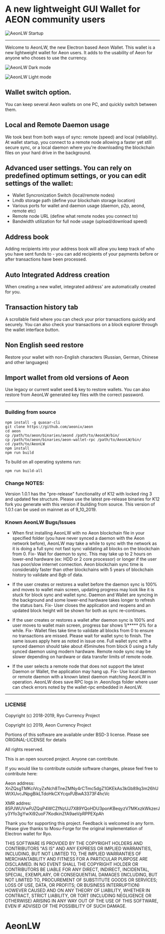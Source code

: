 # A new lightweight GUI Wallet for AEON community users

![AeonLW Startup](https://github.com/BigslimVdub/AeonLW/blob/master/Images/App%20startup.png)

---

Welcome to AeonLW, the new Electron based Aeon Wallet. This wallet is a new lightweight wallet for Aeon users. It adds to the usability of Aeon for anyone who choses to use the currency.

![AeonLW Dark mode](https://github.com/BigslimVdub/AeonLW/blob/master/Images/AeonLW%20OSX%20Dark%20Mode.png)

![AeonLW Light mode](https://github.com/BigslimVdub/AeonLW/blob/master/Images/AeonLW%20OSX%20Light%20Mode.png)

## Wallet switch option.
   You can keep several Aeon wallets on one PC, and quickly switch between them.

## Local and Remote Daemon usage
   We took best from both ways of sync: remote (speed) and local (reliability). At wallet startup, you connect to a remote node allowing a faster yet still secure sync, or a local daemon where you're downloading the blockchain files on your hard drive in the background.

## Advanced user settings. You can rely on predefined optimum settings, or you can edit settings of the wallet:
  - Wallet Syncronization Switch (local/remote nodes)
  - Lmdb storage path (define your blockchain storage location)
  - Various ports for wallet and daemon usage (daemon, p2p, aeond, remote etc)
  - Remote node URL (define what remote nodes you connect to)
  - Bandwidth utilization for full node usage (upload/download speed)

## Address book
   Adding recipients into your address book will allow you keep track of who you have sent funds to - you can add recipients of your payments before or after transactions have been processed.

## Auto Integrated Address creation
   When creating a new wallet, integrated address' are automatically created for you. 

## Transaction history tab
   A scrollable field where you can check your prior transactions quickly and securely. You can also check your transactions on a block explorer through the wallet interface button.

## Non English seed restore
   Restore your wallet with non-English characters (Russian, German, Chinese and other languages)

## Import wallet from old versions of Aeon
   Use legacy or current wallet seed & key to restore wallets. You can also restore from AeonLW generated key files with the correct password.

---

### Building from source

```
npm install -g quasar-cli
git clone https://github.com/aeonix/aeon
cd aeon
cp /path/to/aeon/binaries/aeond /path/to/AeonLW/bin/
cp /path/to/aeon/binaries/aeon-wallet-rpc /path/to/AeonLW/bin/
cd /path/to/AeonLW
npm install
npm run build
```
To build on all operating systems run:

```
npm run build-all
```

### Change NOTES:

Version 1.0.1 has the "pre-release" functionality of K12 with locked ring 3 and updated fee structure. Please use the latest pre-release binaries for K12 fork you generate with this version if building from source. This version of 1.0.1 can be used on mainnet as of 9_10_2019. 

### Known AeonLW Bugs/Issues

* When first installing AeonLW with no Aeon blockchain file in your specified folder (you have never synced a daemon with the Aeon network before), AeonLW may take a while to sync with the network as it is doing a full sync not fast sync validating all blocks on the blockchain from 0. Fix- Wait for daemon to sync. This may take up to 2 hours on lower-end hardware (ex: HDD or 2 core processor) or longer if the user has poor/slow internet connection. Aeon blockchain sync time is considerably faster than other blockchains with 5 years of blockchain history to validate and 8gb of data.

* If the user creates or restores a wallet before the daemon sync is 100% and moves to wallet main screen, updating progress may look like it is stuck for block sync and wallet sync. Daemon and Wallet are syncing in the background and some lower-end hardware takes longer to refresh the status bars. Fix- User closes the application and reopens and an updated block height will be shown for both as sync re-continues.

* If the user creates or restores a wallet after daemon sync is 100% and user moves to wallet main screen, progress bar shows 1/***** 0% for a while. Fix- Wallet files take time to validate all blocks from 0 to ensure no transactions are missed. Please wait for wallet sync to finish. The same issues apply here as noted in issue one. Full wallet sync with a synced daemon should take about 45minutes from block 0 using a fully synced daemon using modern hardware. Remote node sync may be slower depending on hardware or data transfer limits of remote node. 

* If the user selects a remote node that does not support the latest Daemon or Wallet, the application may hang up. Fix- Use local daemon or remote daemon with a known latest daemon matching AeonLW in operation. AeonLW does save RPC logs in .Aeon/logs folder where user can check errors noted by the wallet-rpc embedded in AeonLW.

---

### LICENSE

Copyright (c) 2018-2019, Ryo Currency Project

Copyright (c) 2019, Aeon Currency Project

Portions of this software are available under BSD-3 license. Please see ORIGINAL-LICENSE for details

All rights reserved.

This is an open sourced project. Anyone can contribute. 

If you would like to contribute outside software changes, please feel free to contribute here:

Aeon address: XnZQsgTMKciVcyZxNch8TneZMNy4rCTmc5dgZ1GKEkAs3kGb89q3m26hUWtXUvcJNpgBikLTdoHkCXYcqxPJBwA3373F4hcVc

XMR addres: 85PJWUVwPJZQqP4WCZfNzUJ7X89YQoHDU3ponKBeqyzV7MKxzkWkzerJy3Yfo3gYwXi92uoF7KodkinZfA9aeVpRPPEXpAh

Thank you for supporting this project. Feedback is welcomed in any form. Please give thanks to Mosu-Forge for the
original implementation of Electron wallet for Ryo. 

THIS SOFTWARE IS PROVIDED BY THE COPYRIGHT HOLDERS AND CONTRIBUTORS "AS IS" AND ANY
EXPRESS OR IMPLIED WARRANTIES, INCLUDING, BUT NOT LIMITED TO, THE IMPLIED WARRANTIES OF
MERCHANTABILITY AND FITNESS FOR A PARTICULAR PURPOSE ARE DISCLAIMED. IN NO EVENT SHALL
THE COPYRIGHT HOLDER OR CONTRIBUTORS BE LIABLE FOR ANY DIRECT, INDIRECT, INCIDENTAL,
SPECIAL, EXEMPLARY, OR CONSEQUENTIAL DAMAGES (INCLUDING, BUT NOT LIMITED TO,
PROCUREMENT OF SUBSTITUTE GOODS OR SERVICES; LOSS OF USE, DATA, OR PROFITS; OR BUSINESS
INTERRUPTION) HOWEVER CAUSED AND ON ANY THEORY OF LIABILITY, WHETHER IN CONTRACT,
STRICT LIABILITY, OR TORT (INCLUDING NEGLIGENCE OR OTHERWISE) ARISING IN ANY WAY OUT OF
THE USE OF THIS SOFTWARE, EVEN IF ADVISED OF THE POSSIBILITY OF SUCH DAMAGE.

# AeonLW
